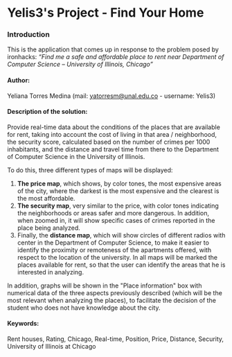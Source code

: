 # Yelis3's Project - Find Your Home

### Introduction


This is the application that comes up in response to the problem posed by ironhacks:
*_“Find me a safe and affordable place to rent near Department of Computer Science – University of Illinois, Chicago”_*

#### Author:
Yeliana Torres Medina (mail: yatorresm@unal.edu.co - username: Yelis3)   

#### Description of the solution:

Provide real-time data about the conditions of the places that are available for rent, taking into account the cost of living in that area / neighborhood, the security score, calculated based on the number of crimes per 1000 inhabitants, and the distance and travel time from there to the Department of Computer Science in the University of Illinois.

To do this, three different types of maps will be displayed:
1. **The price map**, which shows, by color tones, the most expensive areas of the city, where the darkest is the most expensive and the clearest is the most affordable.
2. **The security map**, very similar to the price, with color tones indicating the neighborhoods or areas safer and more dangerous. In addition, when zoomed in, it will show specific cases of crimes reported in the place being analyzed.
3. Finally, the **distance map**, which will show circles of different radios with center in the Department of Computer Science, to make it easier to identify the proximity or remoteness of the apartments offered, with respect to the location of the university.
In all maps will be marked the places available for rent, so that the user can identify the areas that he is interested in analyzing.

In addition, graphs will be shown in the "Place information" box with numerical data of the three aspects previously described (which will be the most relevant when analyzing the places), to facilitate the decision of the student who does not have knowledge about the city.

#### Keywords:

Rent houses, Rating, Chicago, Real-time, Position, Price, Distance, Security, University of Illinois at Chicago
